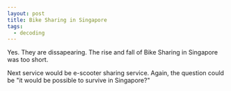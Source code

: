 ```yaml
---
layout: post
title: Bike Sharing in Singapore
tags:
  - decoding
---
```


Yes. They are dissapearing. The rise and fall of Bike Sharing in Singapore was too short.

Next service would be e-scooter sharing service. Again, the question could be "it would be possible to survive in Singapore?"
